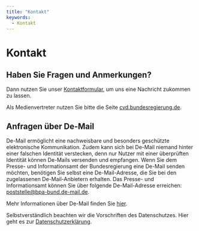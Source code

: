 ```yaml
---
title: "Kontakt"
keywords:
  - Kontakt
---
```


# Kontakt

## Haben Sie Fragen und Anmerkungen?

Dann nutzen Sie unser [Kontaktformular](https://www.gut-leben-in-deutschland.de/SiteGlobals/PL/25431639), um uns eine Nachricht zukommen zu lassen.

Als Medienvertreter nutzen Sie bitte die Seite [cvd.bundesregierung.de](http://cvd.bundesregierung.de/).

## Anfragen über De-Mail

De-Mail ermöglicht eine nachweisbare und besonders geschützte elektronische Kommunikation. Zudem kann sich bei De-Mail niemand hinter einer falschen Identität verstecken, denn nur Nutzer mit einer überprüften Identität können De-Mails versenden und empfangen. Wenn Sie dem Presse- und Informationsamt der Bundesregierung eine De-Mail senden möchten, benötigen Sie selbst eine De-Mail-Adresse, die Sie bei den zugelassenen De-Mail-Anbietern erhalten. Das Presse- und Informationsamt können Sie über folgende De-Mail-Adresse erreichen: [poststelle@bpa-bund.de-mail.de](mailto:poststelle@bpa-bund.de-mail.de).

Mehr Informationen über De-Mail finden Sie [hier](http://www.cio.bund.de/Web/DE/Innovative-Vorhaben/De-Mail/de_mail_node.html).

Selbstverständlich beachten wir die Vorschriften des Datenschutzes.
Hier geht es zur [Datenschutzerklärung](/datenschutz).

